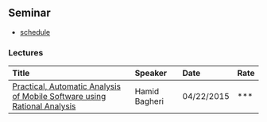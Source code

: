 ## Seminar

- [schedule](http://cs.gmu.edu/~setia/seminar-list.html)

### Lectures
| Title| Speaker| Date| Rate|
|:----|:---|:----|:---|
|[Practical, Automatic Analysis of Mobile Software using Rational Analysis](software-rational-logic.md)|Hamid Bagheri| 04/22/2015| ***|
